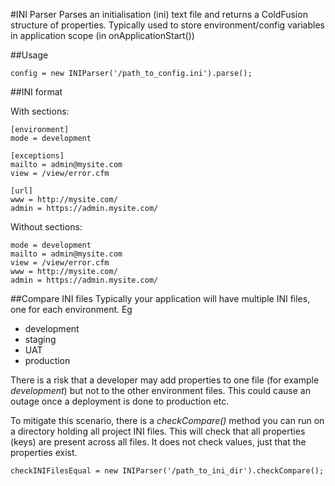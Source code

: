 #INI Parser
Parses an initialisation (ini) text file and returns a ColdFusion structure of properties. Typically used to store environment/config variables in application scope (in onApplicationStart())

##Usage
```
config = new INIParser('/path_to_config.ini').parse();
```

##INI format

With sections:

```
[environment]
mode = development

[exceptions]
mailto = admin@mysite.com
view = /view/error.cfm

[url]
www = http://mysite.com/
admin = https://admin.mysite.com/
```

Without sections:

```
mode = development
mailto = admin@mysite.com
view = /view/error.cfm
www = http://mysite.com/
admin = https://admin.mysite.com/
```

##Compare INI files
Typically your application will have multiple INI files, one for each environment. Eg

* development
* staging
* UAT
* production

There is a risk that a developer may add properties to one file (for example _development_) but not to the other environment files. This could cause an outage once a deployment is done to production etc.

To mitigate this scenario, there is a _checkCompare()_ method you can run on a directory holding all project INI files. This will check that all properties (keys) are present across all files. It does not check values, just that the properties exist.

```
checkINIFilesEqual = new INIParser('/path_to_ini_dir').checkCompare();
```